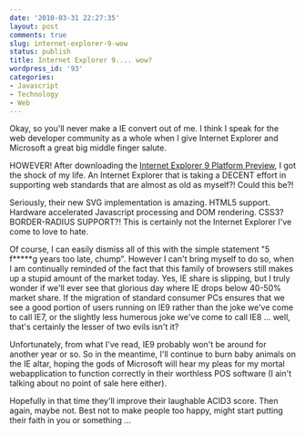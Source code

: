 ```yaml
---
date: '2010-03-31 22:27:35'
layout: post
comments: true
slug: internet-explorer-9-wow
status: publish
title: Internet Explorer 9.... wow?
wordpress_id: '93'
categories:
- Javascript
- Technology
- Web
---
```


Okay, so you'll never make a IE convert out of me. I think I speak for the web developer community as a whole when I give Internet Explorer and Microsoft a great big middle finger salute.

HOWEVER! After downloading the [Internet Explorer 9 Platform Preview](http://ie.microsoft.com/testdrive/), I got the shock of my life. An Internet Explorer that is taking a DECENT effort in supporting web standards that are almost as old as myself?! Could this be?!

Seriously, their new SVG implementation is amazing. HTML5 support. Hardware accelerated Javascript processing and DOM rendering. CSS3? BORDER-RADIUS SUPPORT?! This is certainly not the Internet Explorer I've come to love to hate.

Of course, I can easily dismiss all of this with the simple statement "5 f*****g years too late, chump". However I can't bring myself to do so, when I am continually reminded of the fact that this family of browsers still makes up a stupid amount of the market today. Yes, IE share is slipping, but I truly wonder if we'll ever see that glorious day where IE drops below 40-50% market share. If the migration of standard consumer PCs ensures that we see a good portion of users running on IE9 rather than the joke we've come to call IE7, or the slightly less humerous joke we've come to call IE8 ... well, that's certainly the lesser of two evils isn't it?

Unfortunately, from what I've read, IE9 probably won't be around for another year or so. So in the meantime, I'll continue to burn baby animals on the IE altar, hoping the gods of Microsoft will hear my pleas for my mortal webapplication to function correctly in their worthless POS software (I ain't talking about no point of sale here either).

Hopefully in that time they'll improve their laughable ACID3 score. Then again, maybe not. Best not to make people too happy, might start putting their faith in you or something ...
